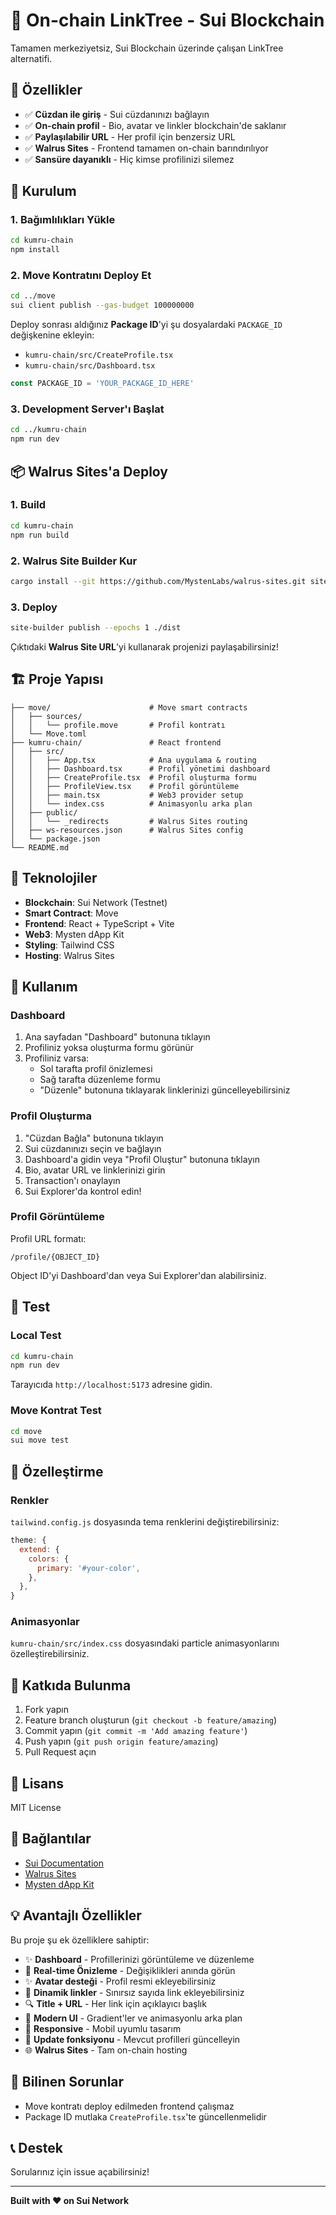 # 🔗 On-chain LinkTree - Sui Blockchain

Tamamen merkeziyetsiz, Sui Blockchain üzerinde çalışan LinkTree alternatifi.

## 🎯 Özellikler

- ✅ **Cüzdan ile giriş** - Sui cüzdanınızı bağlayın
- ✅ **On-chain profil** - Bio, avatar ve linkler blockchain'de saklanır
- ✅ **Paylaşılabilir URL** - Her profil için benzersiz URL
- ✅ **Walrus Sites** - Frontend tamamen on-chain barındırılıyor
- ✅ **Sansüre dayanıklı** - Hiç kimse profilinizi silemez

## 🚀 Kurulum

### 1. Bağımlılıkları Yükle

```bash
cd kumru-chain
npm install
```

### 2. Move Kontratını Deploy Et

```bash
cd ../move
sui client publish --gas-budget 100000000
```

Deploy sonrası aldığınız **Package ID**'yi şu dosyalardaki `PACKAGE_ID` değişkenine ekleyin:
- `kumru-chain/src/CreateProfile.tsx`
- `kumru-chain/src/Dashboard.tsx`

```typescript
const PACKAGE_ID = 'YOUR_PACKAGE_ID_HERE'
```

### 3. Development Server'ı Başlat

```bash
cd ../kumru-chain
npm run dev
```

## 📦 Walrus Sites'a Deploy

### 1. Build

```bash
cd kumru-chain
npm run build
```

### 2. Walrus Site Builder Kur

```bash
cargo install --git https://github.com/MystenLabs/walrus-sites.git site-builder
```

### 3. Deploy

```bash
site-builder publish --epochs 1 ./dist
```

Çıktıdaki **Walrus Site URL**'yi kullanarak projenizi paylaşabilirsiniz!

## 🏗️ Proje Yapısı

```
├── move/                      # Move smart contracts
│   ├── sources/
│   │   └── profile.move       # Profil kontratı
│   └── Move.toml
├── kumru-chain/               # React frontend
│   ├── src/
│   │   ├── App.tsx            # Ana uygulama & routing
│   │   ├── Dashboard.tsx      # Profil yönetimi dashboard
│   │   ├── CreateProfile.tsx  # Profil oluşturma formu
│   │   ├── ProfileView.tsx    # Profil görüntüleme
│   │   ├── main.tsx           # Web3 provider setup
│   │   └── index.css          # Animasyonlu arka plan
│   ├── public/
│   │   └── _redirects         # Walrus Sites routing
│   ├── ws-resources.json      # Walrus Sites config
│   └── package.json
└── README.md
```

## 🔧 Teknolojiler

- **Blockchain**: Sui Network (Testnet)
- **Smart Contract**: Move
- **Frontend**: React + TypeScript + Vite
- **Web3**: Mysten dApp Kit
- **Styling**: Tailwind CSS
- **Hosting**: Walrus Sites

## 📝 Kullanım

### Dashboard

1. Ana sayfadan "Dashboard" butonuna tıklayın
2. Profiliniz yoksa oluşturma formu görünür
3. Profiliniz varsa:
   - Sol tarafta profil önizlemesi
   - Sağ tarafta düzenleme formu
   - "Düzenle" butonuna tıklayarak linklerinizi güncelleyebilirsiniz

### Profil Oluşturma

1. "Cüzdan Bağla" butonuna tıklayın
2. Sui cüzdanınızı seçin ve bağlayın
3. Dashboard'a gidin veya "Profil Oluştur" butonuna tıklayın
4. Bio, avatar URL ve linklerinizi girin
5. Transaction'ı onaylayın
6. Sui Explorer'da kontrol edin!

### Profil Görüntüleme

Profil URL formatı:
```
/profile/{OBJECT_ID}
```

Object ID'yi Dashboard'dan veya Sui Explorer'dan alabilirsiniz.

## 🧪 Test

### Local Test

```bash
cd kumru-chain
npm run dev
```

Tarayıcıda `http://localhost:5173` adresine gidin.

### Move Kontrat Test

```bash
cd move
sui move test
```

## 🎨 Özelleştirme

### Renkler

`tailwind.config.js` dosyasında tema renklerini değiştirebilirsiniz:

```javascript
theme: {
  extend: {
    colors: {
      primary: '#your-color',
    },
  },
}
```

### Animasyonlar

`kumru-chain/src/index.css` dosyasındaki particle animasyonlarını özelleştirebilirsiniz.

## 🤝 Katkıda Bulunma

1. Fork yapın
2. Feature branch oluşturun (`git checkout -b feature/amazing`)
3. Commit yapın (`git commit -m 'Add amazing feature'`)
4. Push yapın (`git push origin feature/amazing`)
5. Pull Request açın

## 📄 Lisans

MIT License

## 🔗 Bağlantılar

- [Sui Documentation](https://docs.sui.io)
- [Walrus Sites](https://docs.walrus.site)
- [Mysten dApp Kit](https://sdk.mystenlabs.com/dapp-kit)

## 💡 Avantajlı Özellikler

Bu proje şu ek özelliklere sahiptir:

- ✨ **Dashboard** - Profillerinizi görüntüleme ve düzenleme
- 🎯 **Real-time Önizleme** - Değişiklikleri anında görün
- ✨ **Avatar desteği** - Profil resmi ekleyebilirsiniz
- 🎯 **Dinamik linkler** - Sınırsız sayıda link ekleyebilirsiniz
- 🔍 **Title + URL** - Her link için açıklayıcı başlık
- 🎨 **Modern UI** - Gradient'ler ve animasyonlu arka plan
- 📱 **Responsive** - Mobil uyumlu tasarım
- 🔄 **Update fonksiyonu** - Mevcut profilleri güncelleyin
- 🌐 **Walrus Sites** - Tam on-chain hosting

## 🐛 Bilinen Sorunlar

- Move kontratı deploy edilmeden frontend çalışmaz
- Package ID mutlaka `CreateProfile.tsx`'te güncellenmelidir

## 📞 Destek

Sorularınız için issue açabilirsiniz!

---

**Built with ❤️ on Sui Network**